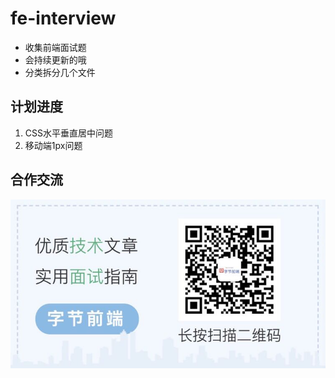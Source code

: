 # fe-interview

- 收集前端面试题
- 会持续更新的哦
- 分类拆分几个文件



## 计划进度

1. CSS水平垂直居中问题
2. 移动端1px问题



##  合作交流

<img src="./public.jpg">



